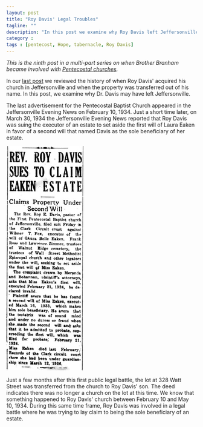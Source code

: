 ```yaml
---
layout: post
title: "Roy Davis' Legal Troubles"
tagline: ""
description: "In this post we examine why Roy Davis left Jeffersonville."
category : 
tags : [pentecost, Hope, tabernacle, Roy Davis]
---
```


_This is the ninth post in a multi-part series on when Brother Branham became involved with <a href="/tags.html#pentecost-ref">Pentecostal churches</a>._

In our [last post](/2013/06/28/History-Of-Roy-Davis-Church) we reviewed the history of when Roy Davis' acquired his church in Jeffersonville and when the property was transferred out of his name.  In this post, we examine why Dr. Davis may have left Jeffersonville.

The last advertisement for the Pentecostal Baptist Church appeared in the Jeffersonville Evening News on February 10, 1934.  Just a short time later, on March 30, 1934 the Jeffersonville Evening News reported that Roy Davis was suing the executor of an estate to set aside the first will of Laura Eaken in favor of a second will that named Davis as the sole beneficiary of her estate.

<img src="/assets/RoyDavis/EakenEstateSuit.jpg" alt="Eaken Estate Suit" class="img img-polaroid" />

Just a few months after this first public legal battle, the lot at 328 Watt Street was transferred from the church to Roy Davis' son.  The deed indicates there was no longer a church on the lot at this time.  We know that something happened to Roy Davis' church between February 10 and May 10, 1934.  During this same time frame, Roy Davis was involved in a legal battle where he was trying to lay claim to being the sole beneficiary of an estate.







